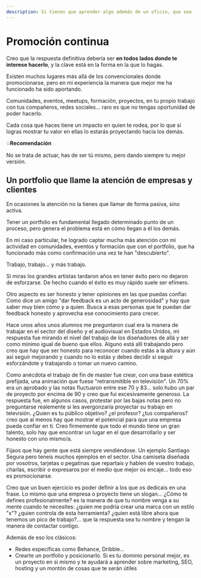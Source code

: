 ```yaml
---
description: Si tienes que aprender algo además de un oficio, que sea  a vender(te)
---
```


# Promoción continua

Creo que la respuesta definitiva debería ser **en todos lados donde te interese hacerlo**, y la clave está en la forma en la que lo hagas.

Existen muchos lugares más allá de los convencionales donde promocionarse, pero en mi experiencia la manera que mejor me ha funcionado ha sido aportando.

Comunidades, eventos, meetups, formación, proyectos, en tu propio trabajo con tus compañeros, redes sociales... raro es que no tengas oportunidad de poder hacerlo.

Cada cosa que haces tiene un impacto en quien te rodea, por lo que si logras mostrar tu valor en ellas lo estarás proyectando hacia los demás.

💡**Recomendación**

No se trata de actuar, has de ser tú mismo, pero dando siempre tu mejor versión.

## Un portfolio que llame la atención de empresas y clientes

En ocasiones la atención no la tienes que llamar de forma pasiva, sino activa.

Tener un portfolio es fundamental llegado determinado punto de un proceso, pero genera el problema está en cómo llegan a él los demás.

En mi caso particular, he logrado captar mucha más atención con mi actividad en comunidades, eventos y formación que con el portfolio, que ha funcionado más como confirmación una vez te han "descubierto".

Trabajo, trabajo… y más trabajo.

Si miras los grandes artistas tardaron años en tener éxito pero no dejaron de esforzarse. De hecho cuando el éxito es muy rápido suele ser efímero.

Otro aspecto es ser honesto y tener opiniones en las que puedas confiar. Como dice un amigo "dar feedback es un acto de generosidad" y hay que saber muy bien cómo y a quien. Busca a esas personas que te puedan dar feedback honesto y aprovecha ese conocimiento para crecer.

Hace unos años unos alumnos me preguntaron cual era la manera de trabajar en el sector del diseño y el audiovisual en Estados Unidos, mi respuesta fue mirando el nivel del trabajo de los diseñadores de allá y ser como mínimo igual de bueno que ellos. Alguno está allí trabajando pero creo que hay que ser honesto para reconocer cuando estás a la altura y aún así seguir mejorando y cuando no lo estás y debes decidir si seguir esforzándote y trabajando o tomar un nuevo camino.

Como anécdota el trabajo de fin de master fue crear, con una base estética prefijada, una animación que fuese "retransmitible en televisión". Un 70% era un aprobado y las notas fluctuaron entre ese 70 y 83… solo hubo un par de proyecto por encima de 90 y creo que fui excesivamente generoso. La respuesta fue, en algunos casos, protestar por las bajas notas pero no preguntarse realemente si les avergonzaría proyectar su trabajo en televisión. ¿Quien es tu público objetivo? ¿el profesor? ¿tus compañeros? creo que al menos hay que mostrar el potencial para que una empresa pueda confiar en ti. Creo firmemente que todo el mundo tiene un gran talento, solo hay que encontrar un lugar en el que desarrollarlo y ser honesto con uno mismo/a.

Fijaos que hay gente que está siempre vendiéndose. Un ejemplo Santiago Segura pero teneis muchos ejemplos en el sector. Una camiseta diseñada por vosotros, tarjetas o pegatinas que repartais y hablen de vuestro trabajo, charlas, escribir o expresaros por el medio que mejor os encaje… todo eso es promocionarse.

Creo que un buen ejercicio es poder definir a los que os dedicais en una frase. Lo mismo que una empresa o proyecto tiene un slogan… ¿Cómo te defines profesionalmente? es la manera de que tu nombre venga a su mente cuando te necesites: ¿quien me podría crear una marca con un estilo "x"? ¿quien controla de esta herramienta? ¿quien está libre ahora que tenemos un pico de trabajo?… que la respuesta sea tu nombre y tengan la manera de contactar contigo.

Además de eso los clásicos:

* Redes específicas como Behance, Dribble…
* Crearte un portfolio y posicionarlo. Si es tu dominio personal mejor, es un proyecto en si mismo y te ayudará a aprender sobre marketing, SEO, hosting y un montón de cosas que te serán útiles

